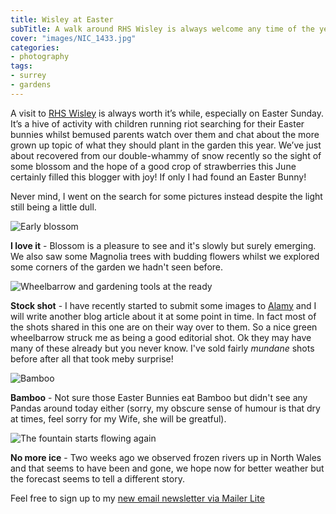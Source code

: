```yaml
---
title: Wisley at Easter
subTitle: A walk around RHS Wisley is always welcome any time of the year but Spring is the best!
cover: "images/NIC_1433.jpg"
categories:
- photography
tags:
- surrey
- gardens
---
```


A visit to [RHS Wisley](http://www.rhs.org) is always worth it’s while, especially on Easter Sunday. It’s a hive of activity with children running riot searching for their Easter bunnies whilst bemused parents watch over them and chat about the more grown up topic of what they should plant in the garden this year. We’ve just about recovered from our double-whammy of snow recently so the sight of some blossom and the hope of a good crop of strawberries this June certainly filled this blogger with joy! If only I had found an Easter Bunny!

Never mind, I went on the search for some pictures instead despite the light still being a little dull.

![Early blossom](images/NIC_1435.jpg)

**I love it** - Blossom is a pleasure to see and it's slowly but surely emerging. We also saw some Magnolia trees with budding flowers whilst we explored some corners of the garden we hadn't seen before.

![Wheelbarrow and gardening tools at the ready](images/NIC_1433.jpg)

**Stock shot** - I have recently started to submit some images to [Alamy](http://www.alamy.com/stock-photography/521DDE31-433D-426D-A13B-DDA0009C604F/Nick%20Lewis.html) and I will write another blog article about it at some point in time. In fact most of the shots shared in this one are on their way over to them. So a nice green wheelbarrow struck me as being a good editorial shot. Ok they may have many of these already but you never know. I've sold fairly _mundane_ shots before after all that took meby surprise!

![Bamboo](images/NIC_1423.jpg)

**Bamboo** - Not sure those Easter Bunnies eat Bamboo but didn't see any Pandas around today either (sorry, my obscure sense of humour is that dry at times, feel sorry for my Wife, she will be greatful).

![The fountain starts flowing again](images/NIC_1429.jpg)

**No more ice** - Two weeks ago we observed frozen rivers up in North Wales and that seems to have been and gone, we hope now for better weather but the forecast seems to tell a different story. 

Feel free to sign up to my [new email newsletter via Mailer Lite](https://landing.mailerlite.com/webforms/landing/i5g4n6)
